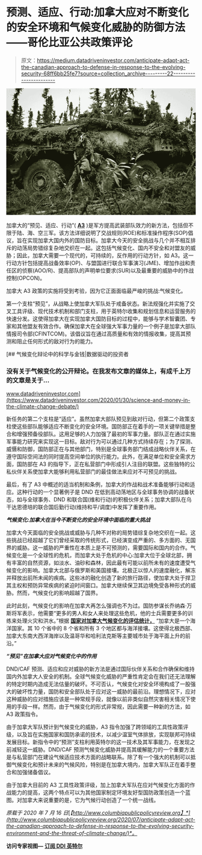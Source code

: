 # 预测、适应、行动:加拿大应对不断变化的安全环境和气候变化威胁的防御方法——哥伦比亚公共政策评论

> 原文：<https://medium.datadriveninvestor.com/anticipate-adapt-act-the-canadian-approach-to-defense-in-response-to-the-evolving-security-68ff6bb25fe7?source=collection_archive---------22----------------------->

![](img/96497af8e628fecfddf463cf28070d3f.png)

加拿大的“预见、适应、行动”( [**A3**](https://www.canada.ca/en/department-national-defence/corporate/reports-publications/canada-defence-policy/new-approach-defence.html) )是军方提高武装部队效力的新方法，包括但不限于陆、海、空三军。该方法详细说明了交战规则(ROE)和标准操作程序(SOP)倡议，旨在实现加拿大国内外的国防目标。加拿大今天的安全挑战与几个并不相互排斥的动荡局势错综复杂地交织在一起。这包括气候变化、国内不安全和对盟友的威胁；因此，加拿大需要一个现代的，可持续的，反作用的行动方针，如 A3。这一行动方针包括提高战备效率(OP)、与盟国进行联合军事演习(JME)、增加作战和责任区的侦察(AOO/R)、提高部队的声明单位要求(SUR)以及最重要的威胁中的作战控制(OPCON)。

加拿大 A3 政策的实施将受到考验，因为它正面面临最严峻的挑战:气候变化。

第一个支柱“预见”，从战略上使加拿大军队处于戒备状态。新法规强化并实施了交叉工具评级、现代技术机制和部门支柱，用于英特尔收集和规划信息和运营服务的快速分发。这使得加拿大在实现加拿大国防目标的过程中，能够与学术智囊团、专家和其他盟友有效合作。确保加拿大在全球强大军事力量的一个例子是加拿大部队情报司令部(CFINTCOM)。该倡议旨在通过高质量和有效的情报收集，提高其预测和阻止任何形式的敌对行为的能力。

[](https://www.datadriveninvestor.com/2020/01/30/science-and-money-in-the-climate-change-debate/) [## 气候变化辩论中的科学与金钱|数据驱动的投资者

### 没有关于气候变化的公开辩论。在我发布文章的媒体上，有成千上万的文章是关于…

www.datadriveninvestor.com](https://www.datadriveninvestor.com/2020/01/30/science-and-money-in-the-climate-change-debate/) 

新任务的第二个支柱是“适应”。虽然加拿大部队预见到敌对行动，但第二个政策支柱使这些部队能够适应不断变化的安全环境。国防部正在着手的一项关键举措是整合和增强预备役部队。这用足够的人力加强了最初的军事力量。部队正在通过实施军事能力研究来实现这一目标。敌对行为可以通过几种方式持续存在；为了探测、威慑和防御，国防部正在与其他部门，特别是全球事务部门结成战略伙伴关系，在遵守国际空间法的同时提高空间单位的执行能力。此外，在满足单位和安全需求方面，国防部在 A3 的指导下，正在私营部门中形成引人注目的联盟。这些独特的公私伙伴关系使加拿大能够利用私营部门的最佳做法来应对不可预见的挑战。

最后，有了 A3 中概述的适当机制和条例，加拿大的作战和战术准备能够行动和适应。这种行动的一个显著例子是 DND 在低到高动荡地区与全球事务协调的战备状态，如与全球事务、DND 和联合国(维和行动)的积极伙伴关系；加拿大部队在乌干达恩德培的联合国后勤行动(维持和平/调度)中发挥了重要作用。

***气候变化:加拿大在当今不断变化的安全环境中面临的重大挑战***

加拿大今天面临的安全挑战或威胁与几种不对称的局势错综复杂地交织在一起。这些挑战已经超越了它们曾经采取的传统形式，已经演变成严重的、多方面的、无国界的威胁。这一威胁的严重性在本质上是不可预测的，需要国际和国内的合作。气候变化是一个全球性的危机，而加拿大处于危机的中心:加拿大位于全球北部，拥有丰富的自然资源，如淡水、油砂和森林，因此最有可能以前所未有的速度遭受气候变化的影响。加拿大北部与俄罗斯和美国接壤。北极正以惊人的速度融化，解冻并释放出前所未闻的疾病。这些冰的融化创造了新的旅行路径，使加拿大处于捍卫其主权和预防异常疾病的紧迫时间窗口。加拿大继续保卫其边境免受各种形式的威胁。然而，气候变化的影响超越了国界。

此时此刻，气候变化的影响在加拿大再怎么强调也不为过。国防参谋长乔纳森·万斯将军表示，他需要“更多的男人和女人来处理这些危机，他的士兵需要更多的训练来处理火灾和洪水。”根据 [**国家对加拿大气候变化的评估统计，**](https://changingclimate.ca/CCCR2019/chapter/executive-summary/) “加拿大是一个海洋国家。其 10 个省中的 8 个省和所有 3 个地区都与海洋接壤。这使得北极西部、加拿大东南大西洋海岸以及温哥华和哈利法克斯等主要城市处于海平面上升的前沿。”

***“预见”在加拿大应对气候变化中的作用***

DND/CAF 预测、适应和应对威胁的新方法是通过国际伙伴关系和合作确保和维持国内外加拿大人安全的机制。全球气候变化威胁的严重性肯定会在我们还无法理解的特定时期内造成无法估量的破坏。不可否认，气候变化对安全环境构成了一股强大的破坏性力量，国防和安全部队处于应对这一威胁的最前沿。理想情况下，应对这种威胁的应对措施应该是一种常规手段，就像以前非类似自然灾害相关情况下使用的手段一样。然而，由于气候变化的形式非常规，因此需要一种新的方法，如 A3 政策指令。

由于加拿大军队预计到气候变化的威胁，A3 指令加强了跨领域的工具性政策评级，以及旨在实施国家和国防承诺的技术，以减少温室气体排放，实现联邦可持续发展目标。新指令中的“预测”支柱利用英特尔的这一技术及其军事能力，在发现之前减轻这一威胁。DND/CAF 预测气候变化威胁并提高其缓解能力的一个重要方法是与私营部门在建设气候适应技术方面的战略联系。除了有一个强大的机制可以抵御气候变化和预计未来的气候风险，特别是在加拿大境内，加拿大军队正在着手整合和加强储备倡议。

由于加拿大目前的 A3 工具性政策评级，加上加拿大军队在应对气候变化方面的作战能力的提高，这两个特点可以为其他国家制定环境友好型国防政策创造一个蓝图。对加拿大来说重要的是，它为气候行动创造了一个统一战线。

*原载于 2020 年 7 月 16 日*[*【http://www.columbiapublicpolicyreview.org】*](http://www.columbiapublicpolicyreview.org/2020/07/anticipate-adapt-act-the-canadian-approach-to-defense-in-response-to-the-evolving-security-environment-and-the-threat-of-climate-change/)*。*

**访问专家视图—** [**订阅 DDI 英特尔**](https://datadriveninvestor.com/ddi-intel)